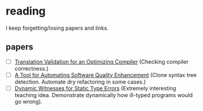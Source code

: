 # reading

I keep forgetting/losing papers and links.


## papers

- [ ] [Translation Validation for an Optimizing Compiler](https://people.eecs.berkeley.edu/~necula/Papers/tv_pldi00.pdf) (Checking compiler correctness.)
- [ ] [A Tool for Automating Software Quality Enhancement](http://www.semdesigns.com/Products/DMS/WhyDMSForSoftwareQuality.pdf) (Clone syntax tree detection. Automate dry refactoring in some cases.)
- [ ] [Dynamic Witnesses for Static Type Errors](http://eric.seidel.io/pub/nanomaly-icfp16.pdf) (Extremely interesting teaching idea. Demonstrate dynamically how ill-typed programs would go wrong).
